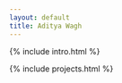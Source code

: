 ```yaml
---
layout: default
title: Aditya Wagh
---
```


<!-- Introduction -->
{% include intro.html %}

<!-- News -->
<!-- <div class="animate__animated animate__fadeIn">
    <h1 class="text-center">News</h1>
    <table class="rounded shadow border-0">
        {% for entry in site.data.news %}
        <tr>
            <td class="rounded ext-nowrap text-right"><b>{{entry.date}}</b></td>
            <td class="rounded text-left">{{entry.event}}</td>
        </tr>
        {% endfor %}
    </table>
</div> -->

<!-- Projects -->
{% include projects.html %}